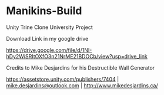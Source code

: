 # Manikins-Build
Unity Trine Clone University Project

Download Link in my google drive

https://drive.google.com/file/d/1NI-hDy2WiSRItOXfO3n21NrME21BDOCb/view?usp=drive_link

Credits to Mike Desjardins for his Destructible Wall Generator

https://assetstore.unity.com/publishers/7404 |   mike.desjardins@outlook.com  | http://www.mikedesjardins.ca/
